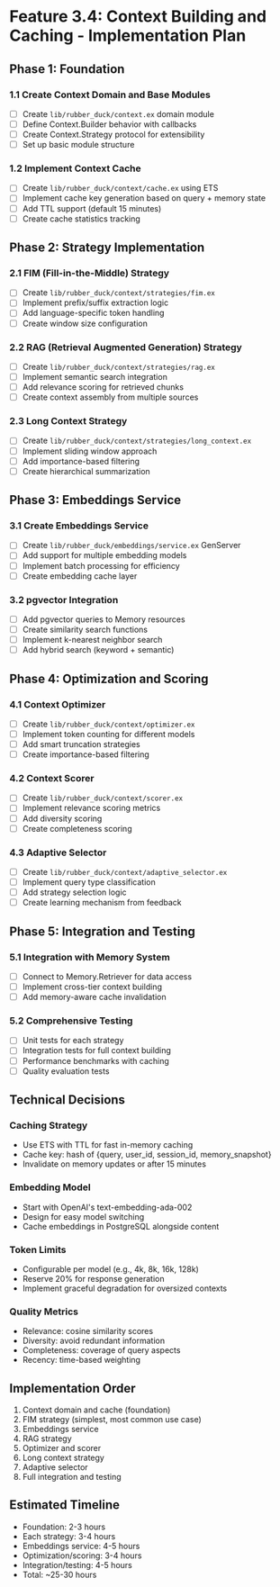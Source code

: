 # Feature 3.4: Context Building and Caching - Implementation Plan

## Phase 1: Foundation

### 1.1 Create Context Domain and Base Modules
- [ ] Create `lib/rubber_duck/context.ex` domain module
- [ ] Define Context.Builder behavior with callbacks
- [ ] Create Context.Strategy protocol for extensibility
- [ ] Set up basic module structure

### 1.2 Implement Context Cache
- [ ] Create `lib/rubber_duck/context/cache.ex` using ETS
- [ ] Implement cache key generation based on query + memory state
- [ ] Add TTL support (default 15 minutes)
- [ ] Create cache statistics tracking

## Phase 2: Strategy Implementation

### 2.1 FIM (Fill-in-the-Middle) Strategy
- [ ] Create `lib/rubber_duck/context/strategies/fim.ex`
- [ ] Implement prefix/suffix extraction logic
- [ ] Add language-specific token handling
- [ ] Create window size configuration

### 2.2 RAG (Retrieval Augmented Generation) Strategy
- [ ] Create `lib/rubber_duck/context/strategies/rag.ex`
- [ ] Implement semantic search integration
- [ ] Add relevance scoring for retrieved chunks
- [ ] Create context assembly from multiple sources

### 2.3 Long Context Strategy
- [ ] Create `lib/rubber_duck/context/strategies/long_context.ex`
- [ ] Implement sliding window approach
- [ ] Add importance-based filtering
- [ ] Create hierarchical summarization

## Phase 3: Embeddings Service

### 3.1 Create Embeddings Service
- [ ] Create `lib/rubber_duck/embeddings/service.ex` GenServer
- [ ] Add support for multiple embedding models
- [ ] Implement batch processing for efficiency
- [ ] Create embedding cache layer

### 3.2 pgvector Integration
- [ ] Add pgvector queries to Memory resources
- [ ] Create similarity search functions
- [ ] Implement k-nearest neighbor search
- [ ] Add hybrid search (keyword + semantic)

## Phase 4: Optimization and Scoring

### 4.1 Context Optimizer
- [ ] Create `lib/rubber_duck/context/optimizer.ex`
- [ ] Implement token counting for different models
- [ ] Add smart truncation strategies
- [ ] Create importance-based filtering

### 4.2 Context Scorer
- [ ] Create `lib/rubber_duck/context/scorer.ex`
- [ ] Implement relevance scoring metrics
- [ ] Add diversity scoring
- [ ] Create completeness scoring

### 4.3 Adaptive Selector
- [ ] Create `lib/rubber_duck/context/adaptive_selector.ex`
- [ ] Implement query type classification
- [ ] Add strategy selection logic
- [ ] Create learning mechanism from feedback

## Phase 5: Integration and Testing

### 5.1 Integration with Memory System
- [ ] Connect to Memory.Retriever for data access
- [ ] Implement cross-tier context building
- [ ] Add memory-aware cache invalidation

### 5.2 Comprehensive Testing
- [ ] Unit tests for each strategy
- [ ] Integration tests for full context building
- [ ] Performance benchmarks with caching
- [ ] Quality evaluation tests

## Technical Decisions

### Caching Strategy
- Use ETS with TTL for fast in-memory caching
- Cache key: hash of {query, user_id, session_id, memory_snapshot}
- Invalidate on memory updates or after 15 minutes

### Embedding Model
- Start with OpenAI's text-embedding-ada-002
- Design for easy model switching
- Cache embeddings in PostgreSQL alongside content

### Token Limits
- Configurable per model (e.g., 4k, 8k, 16k, 128k)
- Reserve 20% for response generation
- Implement graceful degradation for oversized contexts

### Quality Metrics
- Relevance: cosine similarity scores
- Diversity: avoid redundant information
- Completeness: coverage of query aspects
- Recency: time-based weighting

## Implementation Order
1. Context domain and cache (foundation)
2. FIM strategy (simplest, most common use case)
3. Embeddings service
4. RAG strategy
5. Optimizer and scorer
6. Long context strategy
7. Adaptive selector
8. Full integration and testing

## Estimated Timeline
- Foundation: 2-3 hours
- Each strategy: 3-4 hours
- Embeddings service: 4-5 hours
- Optimization/scoring: 3-4 hours
- Integration/testing: 4-5 hours
- Total: ~25-30 hours